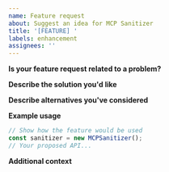 ```yaml
---
name: Feature request
about: Suggest an idea for MCP Sanitizer
title: '[FEATURE] '
labels: enhancement
assignees: ''
---
```


**Is your feature request related to a problem?**
<!-- Describe the problem you're trying to solve -->

**Describe the solution you'd like**
<!-- Clear description of what you want to happen -->

**Describe alternatives you've considered**
<!-- Other solutions or workarounds you've tried -->

**Example usage**
```javascript
// Show how the feature would be used
const sanitizer = new MCPSanitizer();
// Your proposed API...
```

**Additional context**
<!-- Any other context, mockups, or examples -->